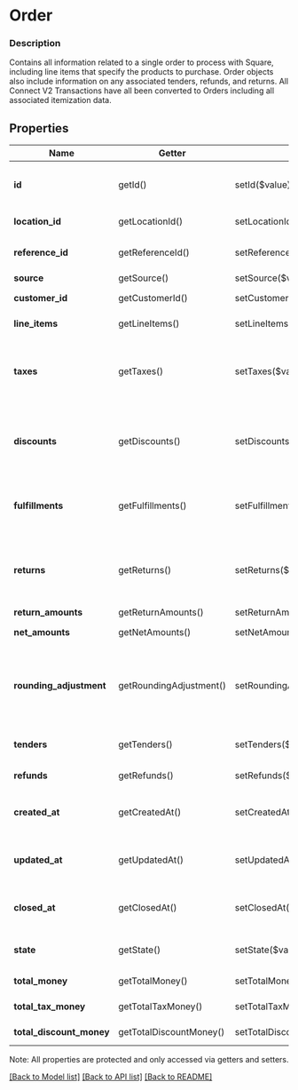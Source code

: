 # Order

### Description

Contains all information related to a single order to process with Square, including line items that specify the products to purchase. Order objects also include information on any associated tenders, refunds, and returns.  All Connect V2 Transactions have all been converted to Orders including all associated itemization data.

## Properties
Name | Getter | Setter | Type | Description | Notes
------------ | ------------- | ------------- | ------------- | ------------- | -------------
**id** | getId() | setId($value) | **string** | The order&#39;s unique ID.  This value is only present for Order objects created by the Orders API through the [CreateOrder](#endpoint-orders-createorder) endpoint. | [optional] 
**location_id** | getLocationId() | setLocationId($value) | **string** | The ID of the merchant location this order is associated with. | 
**reference_id** | getReferenceId() | setReferenceId($value) | **string** | A client specified identifier to associate an entity in another system with this order. | [optional] 
**source** | getSource() | setSource($value) | [**\SquareConnect\Model\OrderSource**](OrderSource.md) | The origination details of the order. | [optional] 
**customer_id** | getCustomerId() | setCustomerId($value) | **string** | The [Customer](#type-customer) ID of the customer associated with the order. | [optional] 
**line_items** | getLineItems() | setLineItems($value) | [**\SquareConnect\Model\OrderLineItem[]**](OrderLineItem.md) | The line items included in the order. | [optional] 
**taxes** | getTaxes() | setTaxes($value) | [**\SquareConnect\Model\OrderLineItemTax[]**](OrderLineItemTax.md) | A list of taxes applied to this order. On read or retrieve, this list includes both order-level and item-level taxes. When creating an Order, set your order-level taxes in this list. | [optional] 
**discounts** | getDiscounts() | setDiscounts($value) | [**\SquareConnect\Model\OrderLineItemDiscount[]**](OrderLineItemDiscount.md) | A list of discounts applied to this order. On read or retrieve, this list includes both order-level and item-level discounts. When creating an Order, set your order-level discounts in this list. | [optional] 
**fulfillments** | getFulfillments() | setFulfillments($value) | [**\SquareConnect\Model\OrderFulfillment[]**](OrderFulfillment.md) | Details on order fulfillment.  Orders can only be created with at most one fulfillment. However, orders returned by the API may contain multiple fulfillments. | [optional] 
**returns** | getReturns() | setReturns($value) | [**\SquareConnect\Model\OrderReturn[]**](OrderReturn.md) | Collection of items from sale Orders being returned in this one. Normally part of an Itemized Return or Exchange.  There will be exactly one &#x60;Return&#x60; object per sale Order being referenced. | [optional] 
**return_amounts** | getReturnAmounts() | setReturnAmounts($value) | [**\SquareConnect\Model\OrderMoneyAmounts**](OrderMoneyAmounts.md) | Rollup of returned money amounts. | [optional] 
**net_amounts** | getNetAmounts() | setNetAmounts($value) | [**\SquareConnect\Model\OrderMoneyAmounts**](OrderMoneyAmounts.md) | Net money amounts (sale money - return money). | [optional] 
**rounding_adjustment** | getRoundingAdjustment() | setRoundingAdjustment($value) | [**\SquareConnect\Model\OrderRoundingAdjustment**](OrderRoundingAdjustment.md) | A positive or negative rounding adjustment to the total of the order, commonly used to apply Cash Rounding when the minimum unit of account is smaller than the lowest physical denomination of currency. | [optional] 
**tenders** | getTenders() | setTenders($value) | [**\SquareConnect\Model\Tender[]**](Tender.md) | The Tenders which were used to pay for the Order. This field is read-only. | [optional] 
**refunds** | getRefunds() | setRefunds($value) | [**\SquareConnect\Model\Refund[]**](Refund.md) | The Refunds that are part of this Order. This field is read-only. | [optional] 
**created_at** | getCreatedAt() | setCreatedAt($value) | **string** | Timestamp for when the order was created. In RFC 3339 format, e.g., \&quot;2016-09-04T23:59:33.123Z\&quot;. | [optional] 
**updated_at** | getUpdatedAt() | setUpdatedAt($value) | **string** | Timestamp for when the order was last updated. In RFC 3339 format, e.g., \&quot;2016-09-04T23:59:33.123Z\&quot;. | [optional] 
**closed_at** | getClosedAt() | setClosedAt($value) | **string** | Timestamp for when the order was closed. In RFC 3339 format, e.g., \&quot;2016-09-04T23:59:33.123Z\&quot;. | [optional] 
**state** | getState() | setState($value) | **string** | The current state of the order. &#x60;OPEN&#x60;,&#x60;COMPLETED&#x60;,&#x60;CANCELED&#x60; See [OrderState](#type-orderstate) for possible values | [optional] 
**total_money** | getTotalMoney() | setTotalMoney($value) | [**\SquareConnect\Model\Money**](Money.md) | The total amount of money to collect for the order. | [optional] 
**total_tax_money** | getTotalTaxMoney() | setTotalTaxMoney($value) | [**\SquareConnect\Model\Money**](Money.md) | The total tax amount of money to collect for the order. | [optional] 
**total_discount_money** | getTotalDiscountMoney() | setTotalDiscountMoney($value) | [**\SquareConnect\Model\Money**](Money.md) | The total discount amount of money to collect for the order. | [optional] 

Note: All properties are protected and only accessed via getters and setters.

[[Back to Model list]](../../README.md#documentation-for-models) [[Back to API list]](../../README.md#documentation-for-api-endpoints) [[Back to README]](../../README.md)

